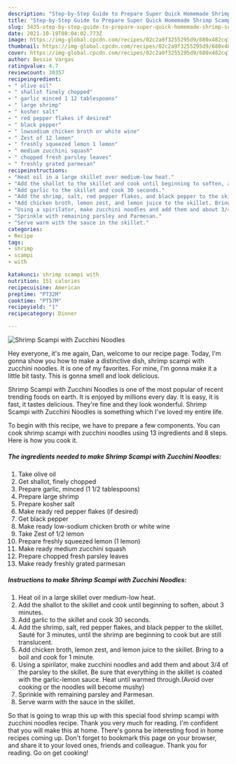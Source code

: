 ```yaml
---
description: "Step-by-Step Guide to Prepare Super Quick Homemade Shrimp Scampi with Zucchini Noodles"
title: "Step-by-Step Guide to Prepare Super Quick Homemade Shrimp Scampi with Zucchini Noodles"
slug: 3435-step-by-step-guide-to-prepare-super-quick-homemade-shrimp-scampi-with-zucchini-noodles
date: 2021-10-19T08:04:02.773Z
image: https://img-global.cpcdn.com/recipes/02c2a9f3255295d9/680x482cq70/shrimp-scampi-with-zucchini-noodles-recipe-main-photo.jpg
thumbnail: https://img-global.cpcdn.com/recipes/02c2a9f3255295d9/680x482cq70/shrimp-scampi-with-zucchini-noodles-recipe-main-photo.jpg
cover: https://img-global.cpcdn.com/recipes/02c2a9f3255295d9/680x482cq70/shrimp-scampi-with-zucchini-noodles-recipe-main-photo.jpg
author: Bessie Vargas
ratingvalue: 4.7
reviewcount: 30357
recipeingredient:
- " olive oil"
- " shallot finely chopped"
- " garlic minced 1 12 tablespoons"
- " large shrimp"
- " kosher salt"
- " red pepper flakes if desired"
- " black pepper"
- " lowsodium chicken broth or white wine"
- " Zest of 12 lemon"
- " freshly squeezed lemon 1 lemon"
- " medium zucchini squash"
- " chopped fresh parsley leaves"
- " freshly grated parmesan"
recipeinstructions:
- "Heat oil in a large skillet over medium-low heat."
- "Add the shallot to the skillet and cook until beginning to soften, about 3 minutes."
- "Add garlic to the skillet and cook 30 seconds."
- "Add the shrimp, salt, red pepper flakes, and black pepper to the skillet. Sauté for 3 minutes, until the shrimp are beginning to cook but are still translucent."
- "Add chicken broth, lemon zest, and lemon juice to the skillet. Bring to a boil and cook for 1 minute."
- "Using a spirilator, make zucchini noodles and add them and about 3/4 of the parsley to the skillet. Be sure that everything in the skillet is coated with the garlic-lemon sauce. Heat until warmed through.(Avoid over cooking or the noodles will become mushy)"
- "Sprinkle with remaining parsley and Parmesan."
- "Serve warm with the sauce in the skillet."
categories:
- Recipe
tags:
- shrimp
- scampi
- with

katakunci: shrimp scampi with 
nutrition: 151 calories
recipecuisine: American
preptime: "PT32M"
cooktime: "PT57M"
recipeyield: "1"
recipecategory: Dinner

---
```



![Shrimp Scampi with Zucchini Noodles](https://img-global.cpcdn.com/recipes/02c2a9f3255295d9/680x482cq70/shrimp-scampi-with-zucchini-noodles-recipe-main-photo.jpg)

Hey everyone, it's me again, Dan, welcome to our recipe page. Today, I'm gonna show you how to make a distinctive dish, shrimp scampi with zucchini noodles. It is one of my favorites. For mine, I'm gonna make it a little bit tasty. This is gonna smell and look delicious.



Shrimp Scampi with Zucchini Noodles is one of the most popular of recent trending foods on earth. It is enjoyed by millions every day. It is easy, it is fast, it tastes delicious. They're fine and they look wonderful. Shrimp Scampi with Zucchini Noodles is something which I've loved my entire life.


To begin with this recipe, we have to prepare a few components. You can cook shrimp scampi with zucchini noodles using 13 ingredients and 8 steps. Here is how you cook it.

<!--inarticleads1-->

##### The ingredients needed to make Shrimp Scampi with Zucchini Noodles:

1. Take  olive oil
1. Get  shallot, finely chopped
1. Prepare  garlic, minced (1 1/2 tablespoons)
1. Prepare  large shrimp
1. Prepare  kosher salt
1. Make ready  red pepper flakes (if desired)
1. Get  black pepper
1. Make ready  low-sodium chicken broth or white wine
1. Take  Zest of 1/2 lemon
1. Prepare  freshly squeezed lemon (1 lemon)
1. Make ready  medium zucchini squash
1. Prepare  chopped fresh parsley leaves
1. Make ready  freshly grated parmesan




<!--inarticleads2-->

##### Instructions to make Shrimp Scampi with Zucchini Noodles:

1. Heat oil in a large skillet over medium-low heat.
1. Add the shallot to the skillet and cook until beginning to soften, about 3 minutes.
1. Add garlic to the skillet and cook 30 seconds.
1. Add the shrimp, salt, red pepper flakes, and black pepper to the skillet. Sauté for 3 minutes, until the shrimp are beginning to cook but are still translucent.
1. Add chicken broth, lemon zest, and lemon juice to the skillet. Bring to a boil and cook for 1 minute.
1. Using a spirilator, make zucchini noodles and add them and about 3/4 of the parsley to the skillet. Be sure that everything in the skillet is coated with the garlic-lemon sauce. Heat until warmed through.(Avoid over cooking or the noodles will become mushy)
1. Sprinkle with remaining parsley and Parmesan.
1. Serve warm with the sauce in the skillet.




So that is going to wrap this up with this special food shrimp scampi with zucchini noodles recipe. Thank you very much for reading. I'm confident that you will make this at home. There's gonna be interesting food in home recipes coming up. Don't forget to bookmark this page on your browser, and share it to your loved ones, friends and colleague. Thank you for reading. Go on get cooking!
